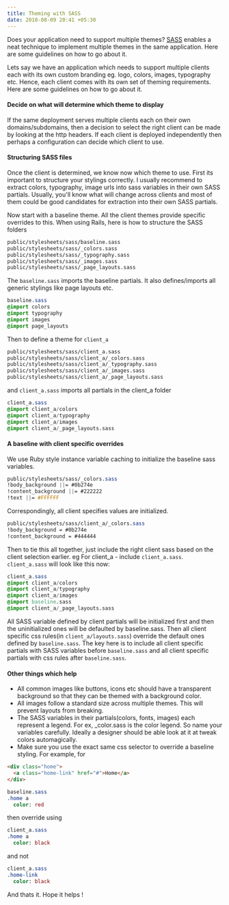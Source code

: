 ```yaml
---
title: Theming with SASS
date: 2010-08-09 20:41 +05:30
---
```

Does your application need to support multiple themes? [SASS](http://sass-lang.com/) enables a neat technique to implement multiple themes in the same application. Here are some guidelines on how to go about it.

Lets say we have an application which needs to support multiple clients each with its own custom branding eg. logo, colors, images, typography etc. Hence, each client comes with its own set of theming requirements. Here are some guidelines on how to go about it.

#### Decide on what will determine which theme to display

If the same deployment serves multiple clients each on their own domains/subdomains, then a decision to select the right client can be made by looking at the http headers. If each client is deployed independently then perhaps a configuration can decide which client to use.

#### Structuring SASS files

Once the client is determined, we know now which theme to use. First its important to structure your stylings correctly. I usually recommend to extract colors, typography, image urls into sass variables in their own SASS partials. Usually, you'll know what will change across clients and most of them could be good candidates for extraction into their own SASS partials.

Now start with a baseline theme. All the client themes provide specific overrides to this. When using Rails, here is how to structure the SASS folders

```bash
public/stylesheets/sass/baseline.sass
public/stylesheets/sass/_colors.sass
public/stylesheets/sass/_typography.sass
public/stylesheets/sass/_images.sass
public/stylesheets/sass/_page_layouts.sass
```

The `baseline.sass` imports the baseline partials. It also defines/imports all generic stylings like page layouts etc.

```sass
baseline.sass
@import colors
@import typography
@import images
@import page_layouts
```

Then to define a theme for `client_a`

```bash
public/stylesheets/sass/client_a.sass
public/stylesheets/sass/client_a/_colors.sass
public/stylesheets/sass/client_a/_typography.sass
public/stylesheets/sass/client_a/_images.sass
public/stylesheets/sass/client_a/_page_layouts.sass
```

and `client_a.sass` imports all partials in the client_a folder

```sass
client_a.sass
@import client_a/colors
@import client_a/typography
@import client_a/images
@import client_a/_page_layouts.sass
```

#### A baseline with client specific overrides

We use Ruby style instance variable caching to initialize the baseline sass variables.

```sass
public/stylesheets/sass/_colors.sass
!body_background ||= #0b274e
!content_background ||= #222222
!text ||= #FFFFFF
```

Correspondingly, all client specifies values are initialized.

```sass
public/stylesheets/sass/client_a/_colors.sass
!body_background = #0b274e
!content_background = #444444
```

Then to tie this all together, just include the right client sass based on the client selection earlier. eg For client_a - include `client_a.sass`. `client_a.sass` will look like this now:

```sass
client_a.sass
@import client_a/colors
@import client_a/typography
@import client_a/images
@import baseline.sass
@import client_a/_page_layouts.sass
```

All SASS variable defined by client partials will be initialized first and then the uninitialized ones will be defaulted by baseline.sass. Then all client specific css rules(in `client_a/layouts.sass`) override the default ones defined by `baseline.sass`. The key here is to include all client specific partials with SASS variables before `baseline.sass` and all client specific partials with css rules after `baseline.sass`.

#### Other things which help

* All common images like buttons, icons etc should have a transparent background so that they can be themed with a background color.
* All images follow a standard size across multiple themes. This will prevent layouts from breaking.
* The SASS variables in their partials(colors, fonts, images) each represent a legend. For ex, _color.sass is the color legend. So name your variables carefully. Ideally a designer should be able look at it at tweak colors automagically.
* Make sure you use the exact same css selector to override a baseline styling. For example, for

```html
<div class="home">
  <a class="home-link" href="#">Home</a>
</div>
```

```sass
baseline.sass
.home a
  color: red
```

then override using

```sass
client_a.sass
.home a
  color: black
```

and not

```sass
client_a.sass
.home-link
  color: black
```
And thats it. Hope it helps !
